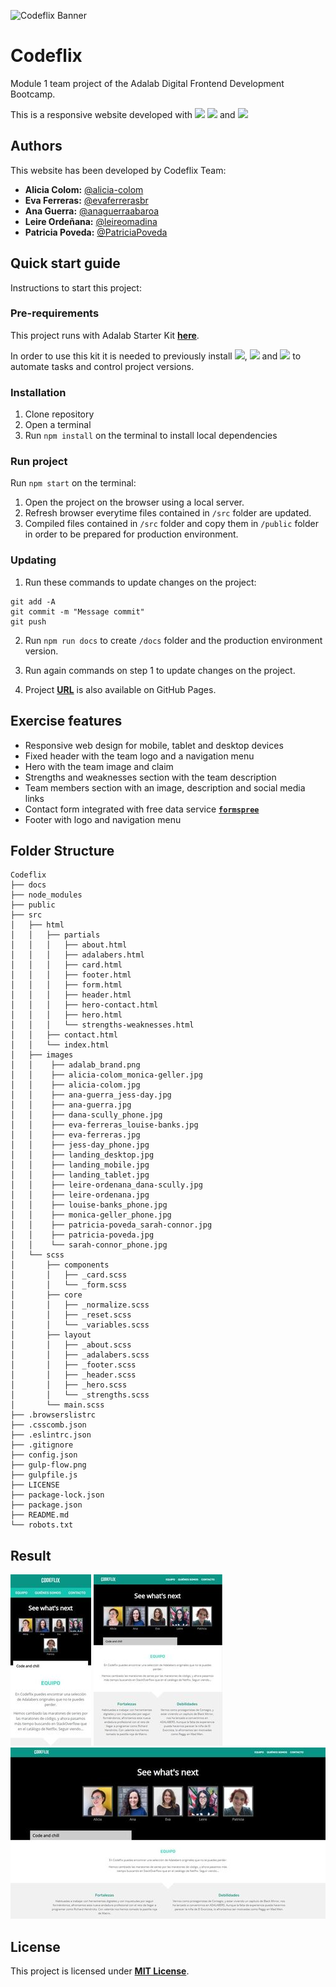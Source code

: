 ![Codeflix Banner](https://pro.sony/s3/2017/04/08151948/main-banner_1600x450.jpg)

# **Codeflix**

Module 1 team project of the Adalab Digital Frontend Development Bootcamp.

This is a responsive website developed with [<img src = "https://img.shields.io/badge/-HTML5-E34F26?style=flat&logo=html5&logoColor=white">](https://html.spec.whatwg.org/) [<img src = "https://img.shields.io/badge/-CSS3-1572B6?style=flat&logo=css3&logoColor=white">](https://www.w3.org/Style/CSS/) and [<img src="https://img.shields.io/badge/-SASS-cc6699?style=flat&logo=sass&logoColor=ffffff">](https://sass-lang.com/)

## **Authors**

This website has been developed by Codeflix Team:

- **Alicia Colom:** [@alicia-colom](https://github.com/alicia-colom)
- **Eva Ferreras:** [@evaferrerasbr](https://github.com/evaferrerasbr)
- **Ana Guerra:** [@anaguerraabaroa](https://github.com/anaguerraabaroa)
- **Leire Ordeñana:** [@leireomadina](https://github.com/leireomadina)
- **Patricia Poveda:** [@PatriciaPoveda](https://github.com/PatriciaPoveda)

## **Quick start guide**

Instructions to start this project:

### **Pre-requirements**

This project runs with Adalab Starter Kit [**here**](https://github.com/Adalab/adalab-web-starter-kit).

In order to use this kit it is needed to previously install [<img src="https://img.shields.io/badge/-node.js-339933?style=flat&logo=node.js&logoColor=white">](https://nodejs.org/es/), [<img src="https://img.shields.io/badge/-Git-F05032?style=flat&logo=git&logoColor=white">](https://git-scm.com/) and [<img src="https://img.shields.io/badge/-Gulp.js-CF4647?style=flat&logo=gulp&logoColor=white">](https://gulpjs.com/) to automate tasks and control project versions.

### **Installation**

1. Clone repository
2. Open a terminal
3. Run `npm install` on the terminal to install local dependencies

### **Run project**

Run `npm start` on the terminal:

1. Open the project on the browser using a local server.
2. Refresh browser everytime files contained in `/src` folder are updated.
3. Compiled files contained in `/src` folder and copy them in `/public` folder in order to be prepared for production environment.

### **Updating**

1. Run these commands to update changes on the project:

```
git add -A
git commit -m "Message commit"
git push
```

2. Run `npm run docs` to create `/docs` folder and the production environment version.

3. Run again commands on step 1 to update changes on the project.

4. Project **[URL](https://anaguerraabaroa.github.io/Codeflix/)** is also available on GitHub Pages.

## **Exercise features**

- Responsive web design for mobile, tablet and desktop devices
- Fixed header with the team logo and a navigation menu
- Hero with the team image and claim
- Strengths and weaknesses section with the team description
- Team members section with an image, description and social media links
- Contact form integrated with free data service [**`formspree`**](https://formspree.io/)
- Footer with logo and navigation menu

## **Folder Structure**

```
Codeflix
├── docs
├── node_modules
├── public
├── src
│   ├── html
│   │   ├── partials
│   │   │   ├── about.html
│   │   │   ├── adalabers.html
│   │   │   ├── card.html
│   │   │   ├── footer.html
│   │   │   ├── form.html
│   │   │   ├── header.html
│   │   │   ├── hero-contact.html
│   │   │   ├── hero.html
│   │   │   └── strengths-weaknesses.html
│   │   ├── contact.html
│   │   └── index.html
│   ├── images
│   │    ├── adalab_brand.png
│   │    ├── alicia-colom_monica-geller.jpg
│   │    ├── alicia-colom.jpg
│   │    ├── ana-guerra_jess-day.jpg
│   │    ├── ana-guerra.jpg
│   │    ├── dana-scully_phone.jpg
│   │    ├── eva-ferreras_louise-banks.jpg
│   │    ├── eva-ferreras.jpg
│   │    ├── jess-day_phone.jpg
│   │    ├── landing_desktop.jpg
│   │    ├── landing_mobile.jpg
│   │    ├── landing_tablet.jpg
│   │    ├── leire-ordenana_dana-scully.jpg
│   │    ├── leire-ordenana.jpg
│   │    ├── louise-banks_phone.jpg
│   │    ├── monica-geller_phone.jpg
│   │    ├── patricia-poveda_sarah-connor.jpg
│   │    ├── patricia-poveda.jpg
│   │    └── sarah-connor_phone.jpg
│   └── scss
│       ├── components
│       │   ├── _card.scss
│       │   └── _form.scss
│       ├── core
│       │   ├── _normalize.scss
│       │   ├── _reset.scss
│       │   └── _variables.scss
│       ├── layout
│       │   ├── _about.scss
│       │   ├── _adalabers.scss
│       │   ├── _footer.scss
│       │   ├── _header.scss
│       │   ├── _hero.scss
│       │   └── _strengths.scss
│       └── main.scss
├── .browserslistrc
├── .csscomb.json
├── .eslintrc.json
├── .gitignore
├── config.json
├── gulp-flow.png
├── gulpfile.js
├── LICENSE
├── package-lock.json
├── package.json
├── README.md
└── robots.txt
```

## **Result**

![Mobile version](./src/images/landing_mobile.jpg) ![Tablet version](./src/images/landing_tablet.jpg) ![Desktop version](./src/images/landing_desktop.jpg)

## **License**

This project is licensed under [**MIT License**](https://spdx.org/licenses/MIT.html).
